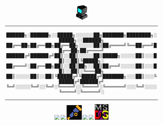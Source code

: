   

<div align="center">
  <img src="https://github.com/n3ur0cr45h/n3ur0cr45h/blob/main/computer.gif?raw=true" width="50"" />    
  
  

----

<h4>

██████╗░██████╗░░█████╗░░░░░░██╗███████╗████████╗░█████╗░░██████╗
██╔══██╗██╔══██╗██╔══██╗░░░░░██║██╔════╝╚══██╔══╝██╔══██╗██╔════╝
██████╔╝██████╔╝██║░░██║░░░░░██║█████╗░░░░░██║░░░██║░░██║╚█████╗░
██╔═══╝░██╔══██╗██║░░██║██╗░░██║██╔══╝░░░░░██║░░░██║░░██║░╚═══██╗
██║░░░░░██║░░██║╚█████╔╝╚█████╔╝███████╗░░░██║░░░╚█████╔╝██████╔╝
╚═╝░░░░░╚═╝░░╚═╝░╚════╝░░╚════╝░╚══════╝░░░╚═╝░░░░╚════╝░╚═════╝░
</h4>

----

  
</div>

<div align="center">
  <a href="https://github.com/n3ur0cr45h/Docker"> <img src="https://go-skill-icons.vercel.app/api/icons?i=docker"/></a>  
  <a href="https://github.com/n3ur0cr45h/Kubernetes"> <img src="https://go-skill-icons.vercel.app/api/icons?i=kubernetes"/></a>  
  <a href="https://github.com/n3ur0cr45h/OpenTelemetry"> <img src="https://github.com/n3ur0cr45h/n3ur0cr45h/blob/main/OTel.png" width=50/></a>
  <a href="https://github.com/n3ur0cr45h/ElasticStack"> <img src="https://go-skill-icons.vercel.app/api/icons?i=elasticsearch"/></a>  
  <a href="https://github.com/n3ur0cr45h/Grafana"> <img src="https://go-skill-icons.vercel.app/api/icons?i=grafana"/></a>  
  <a href="https://github.com/n3ur0cr45h/MS-DOS"> <img src="https://github.com/n3ur0cr45h/n3ur0cr45h/blob/main/MSDOS.png" width=45/></a>  
</div>
